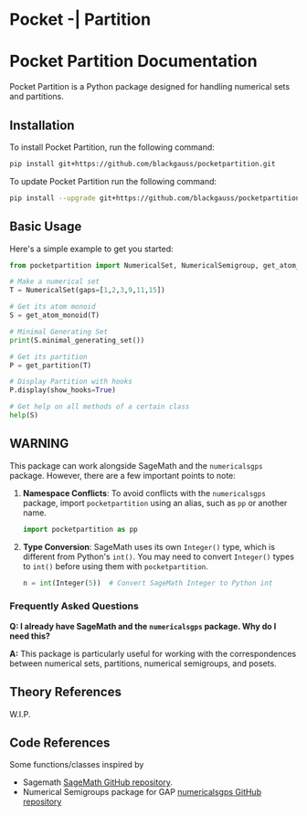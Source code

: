 # Pocket -| Partition
# Pocket Partition Documentation

Pocket Partition is a Python package designed for handling numerical sets and partitions.

## Installation

To install Pocket Partition, run the following command:


```sh
pip install git+https://github.com/blackgauss/pocketpartition.git
```

To update Pocket Partition run the following command:

```sh
pip install --upgrade git+https://github.com/blackgauss/pocketpartition.git
```

## Basic Usage

Here's a simple example to get you started:

```python
from pocketpartition import NumericalSet, NumericalSemigroup, get_atom_monoid, get_partition

# Make a numerical set
T = NumericalSet(gaps=[1,2,3,9,11,15])

# Get its atom monoid
S = get_atom_monoid(T)

# Minimal Generating Set
print(S.minimal_generating_set())

# Get its partition
P = get_partition(T)

# Display Partition with hooks
P.display(show_hooks=True)

# Get help on all methods of a certain class
help(S)
```

## WARNING

This package can work alongside SageMath and the `numericalsgps` package. However, there are a few important points to note:

1. **Namespace Conflicts**: To avoid conflicts with the `numericalsgps` package, import `pocketpartition` using an alias, such as `pp` or another name.
   ```python
   import pocketpartition as pp
   ```

2. **Type Conversion**: SageMath uses its own `Integer()` type, which is different from Python's `int()`. You may need to convert `Integer()` types to `int()` before using them with `pocketpartition`.
   ```python
   n = int(Integer(5))  # Convert SageMath Integer to Python int
   ```

### Frequently Asked Questions

**Q: I already have SageMath and the `numericalsgps` package. Why do I need this?**

**A:** This package is particularly useful for working with the correspondences between numerical sets, partitions, numerical semigroups, and posets.

## Theory References
W.I.P.

## Code References

Some functions/classes inspired by 
- Sagemath [SageMath GitHub repository](https://github.com/sagemath/sage).
- Numerical Semigroups package for GAP [numericalsgps GitHub repository](https://github.com/gap-packages/numericalsgps)

